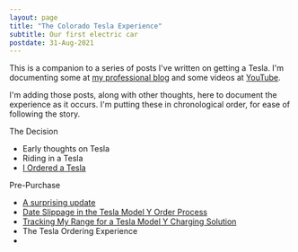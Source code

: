 ```yaml
---
layout: page
title: "The Colorado Tesla Experience"
subtitle: Our first electric car
postdate: 31-Aug-2021
---
```


This is a companion to a series of posts I've written on getting a Tesla. I'm documenting some at [my professional blog](https://voiceofthedba.com/tag/tesla/) and some videos at [YouTube](https://www.youtube.com/channel/UC4sRpzz05MCXqxUInjwQ_ew).

I'm adding those posts, along with other thoughts, here to document the experience as it occurs. I'm putting these in chronological order, for ease of following the story.

The Decision
- Early thoughts on Tesla
- Riding in a Tesla
- [I Ordered a Tesla](./ordertesla/)

Pre-Purchase
- [A surprising update](/projects/tesla/surpriseupdate/)
- [Date Slippage in the Tesla Model Y Order Process](/projects/tesla/dateslip/)
- [Tracking My Range for a Tesla Model Y Charging Solution](/projects/tesla/trackrange/)
- The Tesla Ordering Experience
- 